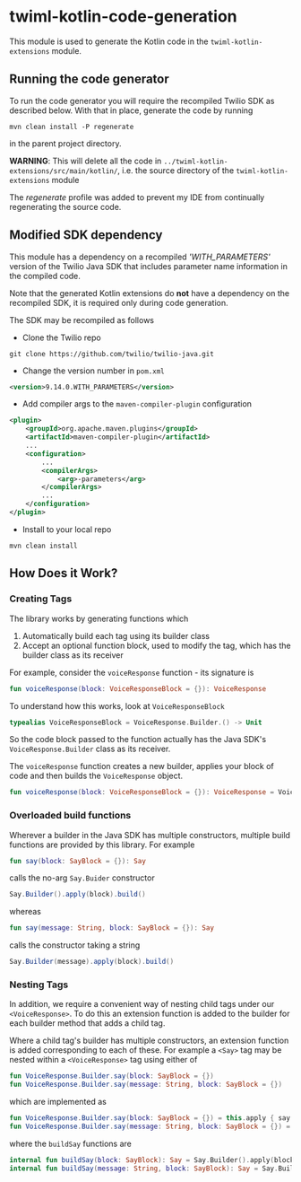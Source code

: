 # twiml-kotlin-code-generation

This module is used to generate the Kotlin code in the ```twiml-kotlin-extensions``` module.

## Running the code generator
To run the code generator you will require the recompiled Twilio SDK as described below.  With that in place, generate the code by running

```shell script
mvn clean install -P regenerate
```

in the parent project directory.

**WARNING**: This will delete all the code in ```../twiml-kotlin-extensions/src/main/kotlin/```, i.e. the source directory of the ```twiml-kotlin-extensions``` module

The *regenerate* profile was added to prevent my IDE from continually regenerating the source code.

## Modified SDK dependency
This module has a dependency on a recompiled *'WITH_PARAMETERS'* version of the Twilio Java SDK that includes parameter name information in the compiled code.

Note that the generated Kotlin extensions do **not** have a dependency on the recompiled SDK, it is required only during code generation.

The SDK may be recompiled as follows 

* Clone the Twilio repo

```shell script
git clone https://github.com/twilio/twilio-java.git 
```

* Change the version number in ```pom.xml```

```xml
<version>9.14.0.WITH_PARAMETERS</version>
```

* Add compiler args to the ```maven-compiler-plugin``` configuration

```xml
<plugin>
    <groupId>org.apache.maven.plugins</groupId>
    <artifactId>maven-compiler-plugin</artifactId>
    ...
    <configuration>
        ...
        <compilerArgs>
            <arg>-parameters</arg>
        </compilerArgs>
        ...
    </configuration>
</plugin>
```

* Install to your local repo

```shell script
mvn clean install
```

## How Does it Work?

### Creating Tags

The library works by generating functions which
1. Automatically build each tag using its builder class
2. Accept an optional function block, used to modify the tag, which has the builder class as its receiver

For example, consider the ```voiceResponse``` function - its signature is

```kotlin
fun voiceResponse(block: VoiceResponseBlock = {}): VoiceResponse
```

To understand how this works, look at ```VoiceResponseBlock```

```kotlin
typealias VoiceResponseBlock = VoiceResponse.Builder.() -> Unit
```

So the code block passed to the function actually has the Java SDK's ```VoiceResponse.Builder``` class as its receiver.

The ```voiceResponse``` function creates a new builder, applies your block of code and then builds the ```VoiceResponse``` object.

```kotlin
fun voiceResponse(block: VoiceResponseBlock = {}): VoiceResponse = VoiceResponse.Builder().apply(block).build()
```

### Overloaded build functions

Wherever a builder in the Java SDK has multiple constructors, multiple build functions are provided by this library.  For example

```kotlin
fun say(block: SayBlock = {}): Say
```

calls the no-arg ```Say.Buider``` constructor

```java
Say.Builder().apply(block).build()
```

whereas

```kotlin
fun say(message: String, block: SayBlock = {}): Say
```

calls the constructor taking a string

```java
Say.Builder(message).apply(block).build()
```

### Nesting Tags

In addition, we require a convenient way of nesting child tags under our ```<VoiceResponse>```.  To do this an extension function is added to the builder for each builder method that adds a child tag.

Where a child tag's builder has multiple constructors, an extension function is added corresponding to each of these.  For example a ```<Say>``` tag may be nested within a ```<VoiceResponse>``` tag using either of

```kotlin
fun VoiceResponse.Builder.say(block: SayBlock = {})
fun VoiceResponse.Builder.say(message: String, block: SayBlock = {})
```  

which are implemented as

```kotlin
fun VoiceResponse.Builder.say(block: SayBlock = {}) = this.apply { say(buildSay(block)) }
fun VoiceResponse.Builder.say(message: String, block: SayBlock = {}) = this.apply { say(buildSay(message, block)) }
```  

where the ```buildSay``` functions are

```kotlin
internal fun buildSay(block: SayBlock): Say = Say.Builder().apply(block).build()
internal fun buildSay(message: String, block: SayBlock): Say = Say.Builder(message).apply(block).build()
```
